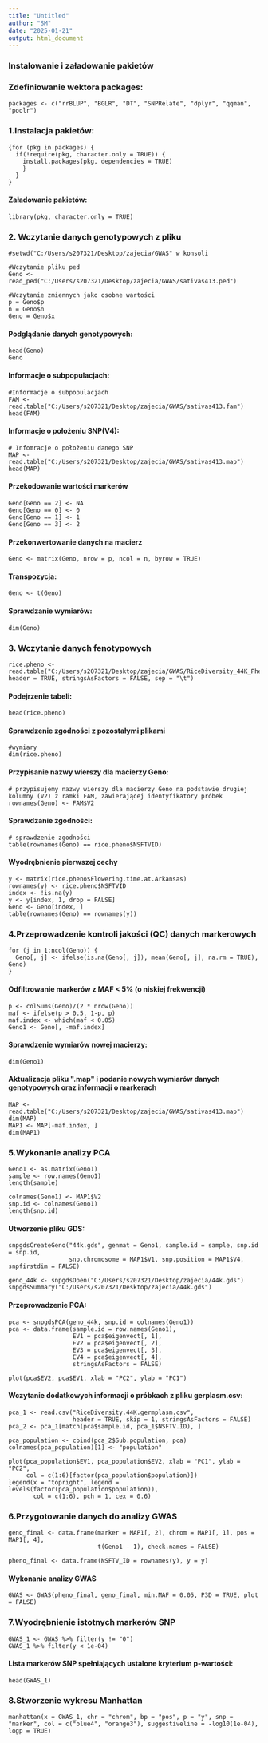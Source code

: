 ```yaml
---
title: "Untitled"
author: "SM"
date: "2025-01-21"
output: html_document
---
```


### Instalowanie i załadowanie pakietów

### Zdefiniowanie wektora packages:

```{r}
packages <- c("rrBLUP", "BGLR", "DT", "SNPRelate", "dplyr", "qqman", "poolr")
```

### 1.Instalacja pakietów:

```{r}
{for (pkg in packages) {
  if(!require(pkg, character.only = TRUE)) {
    install.packages(pkg, dependencies = TRUE)
    }
  }
}
```

#### Załadowanie pakietów:

```{r}
library(pkg, character.only = TRUE)
```

### 2. Wczytanie danych genotypowych z pliku

```{r}
#setwd("C:/Users/s207321/Desktop/zajecia/GWAS" w konsoli

#Wczytanie pliku ped
Geno <- read_ped("C:/Users/s207321/Desktop/zajecia/GWAS/sativas413.ped")

#Wczytanie zmiennych jako osobne wartości
p = Geno$p
n = Geno$n
Geno = Geno$x
```

#### Podglądanie danych genotypowych:

```{r}
head(Geno)
Geno
```

#### Informacje o subpopulacjach:

```{r}
#Informacje o subpopulacjach 
FAM <- read.table("C:/Users/s207321/Desktop/zajecia/GWAS/sativas413.fam")
head(FAM)
```

#### Informacje o położeniu **SNP(V4)**:

```{r}
# Infomracje o położeniu danego SNP
MAP <- read.table("C:/Users/s207321/Desktop/zajecia/GWAS/sativas413.map")
head(MAP)
```

#### Przekodowanie wartości markerów

```{r}
Geno[Geno == 2] <- NA
Geno[Geno == 0] <- 0
Geno[Geno == 1] <- 1
Geno[Geno == 3] <- 2
```

#### Przekonwertowanie danych na macierz

```{r}
Geno <- matrix(Geno, nrow = p, ncol = n, byrow = TRUE)
```

#### Transpozycja:

```{r}
Geno <- t(Geno)
```

#### Sprawdzanie wymiarów:

```{r}
dim(Geno)
```

### 3. Wczytanie danych fenotypowych

```{r}
rice.pheno <- read.table("C:/Users/s207321/Desktop/zajecia/GWAS/RiceDiversity_44K_Phenotypes_34traits_PLINK.txt", header = TRUE, stringsAsFactors = FALSE, sep = "\t")
```

#### Podejrzenie tabeli:

```{r}
head(rice.pheno)
```

#### Sprawdzenie zgodności z pozostałymi plikami

```{r}
#wymiary
dim(rice.pheno)
```

#### Przypisanie nazwy wierszy dla macierzy Geno:

```{r}
# przypisujemy nazwy wierszy dla macierzy Geno na podstawie drugiej kolumny (V2) z ramki FAM, zawierającej identyfikatory próbek
rownames(Geno) <- FAM$V2
```

#### Sprawdzanie zgodności:

```{r}
# sprawdzenie zgodności
table(rownames(Geno) == rice.pheno$NSFTVID)
```

#### Wyodrębnienie pierwszej cechy

```{r}
y <- matrix(rice.pheno$Flowering.time.at.Arkansas)
rownames(y) <- rice.pheno$NSFTVID
index <- !is.na(y)
y <- y[index, 1, drop = FALSE]
Geno <- Geno[index, ]
table(rownames(Geno) == rownames(y))
```

### 4.Przeprowadzenie kontroli jakości (QC) danych markerowych

```{r}
for (j in 1:ncol(Geno)) {
  Geno[, j] <- ifelse(is.na(Geno[, j]), mean(Geno[, j], na.rm = TRUE), Geno)
}
```

#### Odfiltrowanie markerów z MAF \< 5% (o niskiej frekwencji)

```{r}
p <- colSums(Geno)/(2 * nrow(Geno))
maf <- ifelse(p > 0.5, 1-p, p)
maf.index <- which(maf < 0.05)
Geno1 <- Geno[, -maf.index]
```

#### Sprawdzenie wymiarów nowej macierzy:

```{r}
dim(Geno1)
```

#### Aktualizacja pliku ".map" i podanie nowych wymiarów danych genotypowych oraz informacji o markerach

```{r}
MAP <- read.table("C:/Users/s207321/Desktop/zajecia/GWAS/sativas413.map")
dim(MAP)
MAP1 <- MAP[-maf.index, ]
dim(MAP1)
```

### 5.Wykonanie analizy PCA

```{r}
Geno1 <- as.matrix(Geno1)
sample <- row.names(Geno1)
length(sample)

colnames(Geno1) <- MAP1$V2
snp.id <- colnames(Geno1)
length(snp.id)
```

#### Utworzenie pliku GDS:

```{r}
snpgdsCreateGeno("44k.gds", genmat = Geno1, sample.id = sample, snp.id = snp.id, 
                 snp.chromosome = MAP1$V1, snp.position = MAP1$V4, snpfirstdim = FALSE)

geno_44k <- snpgdsOpen("C:/Users/s207321/Desktop/zajecia/44k.gds")
snpgdsSummary("C:/Users/s207321/Desktop/zajecia/44k.gds")
```

#### Przeprowadzenie PCA:

```{r}
pca <- snpgdsPCA(geno_44k, snp.id = colnames(Geno1))
pca <- data.frame(sample.id = row.names(Geno1), 
                  EV1 = pca$eigenvect[, 1], 
                  EV2 = pca$eigenvect[, 2], 
                  EV3 = pca$eigenvect[, 3], 
                  EV4 = pca$eigenvect[, 4], 
                  stringsAsFactors = FALSE)

plot(pca$EV2, pca$EV1, xlab = "PC2", ylab = "PC1")
```

#### Wczytanie dodatkowych informacji o próbkach z pliku gerplasm.csv:

```{r}
pca_1 <- read.csv("RiceDiversity.44K.germplasm.csv", 
                  header = TRUE, skip = 1, stringsAsFactors = FALSE)
pca_2 <- pca_1[match(pca$sample.id, pca_1$NSFTV.ID), ]

pca_population <- cbind(pca_2$Sub.population, pca)
colnames(pca_population)[1] <- "population"

plot(pca_population$EV1, pca_population$EV2, xlab = "PC1", ylab = "PC2", 
     col = c(1:6)[factor(pca_population$population)])
legend(x = "topright", legend = levels(factor(pca_population$population)), 
       col = c(1:6), pch = 1, cex = 0.6)
```

### 6.Przygotowanie danych do analizy GWAS

```{r}
geno_final <- data.frame(marker = MAP1[, 2], chrom = MAP1[, 1], pos = MAP1[, 4], 
                         t(Geno1 - 1), check.names = FALSE)

pheno_final <- data.frame(NSFTV_ID = rownames(y), y = y)
```

#### Wykonanie analizy GWAS

```{r}
GWAS <- GWAS(pheno_final, geno_final, min.MAF = 0.05, P3D = TRUE, plot = FALSE)
```

### 7.Wyodrębnienie istotnych markerów SNP

```{r}
GWAS_1 <- GWAS %>% filter(y != "0")
GWAS_1 %>% filter(y < 1e-04)
```

#### Lista markerów SNP spełniających ustalone kryterium p-wartości:

```{r}
head(GWAS_1)
```

### 8.Stworzenie wykresu Manhattan
```{r}
manhattan(x = GWAS_1, chr = "chrom", bp = "pos", p = "y", snp = "marker", col = c("blue4", "orange3"), suggestiveline = -log10(1e-04), logp = TRUE)
```
